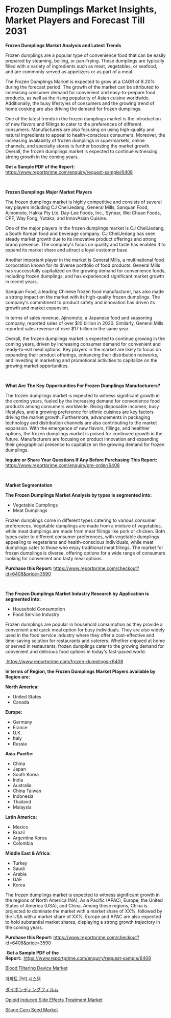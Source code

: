 <p><h1>Frozen Dumplings Market Insights, Market Players and Forecast Till 2031</h1></p><p><strong>Frozen Dumplings Market Analysis and Latest Trends</strong></p>
<p><p>Frozen dumplings are a popular type of convenience food that can be easily prepared by steaming, boiling, or pan-frying. These dumplings are typically filled with a variety of ingredients such as meat, vegetables, or seafood, and are commonly served as appetizers or as part of a meal.</p><p>The Frozen Dumplings Market is expected to grow at a CAGR of 8.20% during the forecast period. The growth of the market can be attributed to increasing consumer demand for convenient and easy-to-prepare food products, as well as the rising popularity of Asian cuisine worldwide. Additionally, the busy lifestyles of consumers and the growing trend of home cooking are also driving the demand for frozen dumplings.</p><p>One of the latest trends in the frozen dumplings market is the introduction of new flavors and fillings to cater to the preferences of different consumers. Manufacturers are also focusing on using high-quality and natural ingredients to appeal to health-conscious consumers. Moreover, the increasing availability of frozen dumplings in supermarkets, online channels, and specialty stores is further boosting the market growth. Overall, the frozen dumplings market is expected to continue witnessing strong growth in the coming years.</p></p>
<p><strong>Get a Sample PDF of the Report:&nbsp;</strong> <a href="https://www.reportprime.com/enquiry/request-sample/6408">https://www.reportprime.com/enquiry/request-sample/6408</a></p>
<p>&nbsp;</p>
<p><strong>Frozen Dumplings Major Market Players</strong></p>
<p><p>The frozen dumplings market is highly competitive and consists of several key players including CJ CheilJedang, General Mills, Sanquan Food, Ajinomoto, Hakka Pty Ltd, Day-Lee Foods, Inc., Synear, Wei Chuan Foods, CPF, Way Fong, Yutaka, and InnovAsian Cuisine.</p><p>One of the major players in the frozen dumplings market is CJ CheilJedang, a South Korean food and beverage company. CJ CheilJedang has seen steady market growth due to its innovative product offerings and strong brand presence. The company's focus on quality and taste has enabled it to expand its market share and attract a loyal customer base.</p><p>Another important player in the market is General Mills, a multinational food corporation known for its diverse portfolio of food products. General Mills has successfully capitalized on the growing demand for convenience foods, including frozen dumplings, and has experienced significant market growth in recent years.</p><p>Sanquan Food, a leading Chinese frozen food manufacturer, has also made a strong impact on the market with its high-quality frozen dumplings. The company's commitment to product safety and innovation has driven its growth and market expansion.</p><p>In terms of sales revenue, Ajinomoto, a Japanese food and seasoning company, reported sales of over $10 billion in 2020. Similarly, General Mills reported sales revenue of over $17 billion in the same year.</p><p>Overall, the frozen dumplings market is expected to continue growing in the coming years, driven by increasing consumer demand for convenient and ready-to-eat meal options. Key players in the market are likely to focus on expanding their product offerings, enhancing their distribution networks, and investing in marketing and promotional activities to capitalize on the growing market opportunities.</p></p>
<p>&nbsp;</p>
<p><strong>What Are The Key Opportunities For Frozen Dumplings Manufacturers?</strong></p>
<p><p>The frozen dumplings market is expected to witness significant growth in the coming years, fueled by the increasing demand for convenience food products among consumers worldwide. Rising disposable incomes, busy lifestyles, and a growing preference for ethnic cuisines are key factors driving the market growth. Furthermore, advancements in packaging technology and distribution channels are also contributing to the market expansion. With the emergence of new flavors, fillings, and healthier options, the frozen dumplings market is poised for continued growth in the future. Manufacturers are focusing on product innovation and expanding their geographical presence to capitalize on the growing demand for frozen dumplings.</p></p>
<p><strong>Inquire or Share Your Questions If Any Before Purchasing This Report:</strong> <a href="https://www.reportprime.com/enquiry/pre-order/6408">https://www.reportprime.com/enquiry/pre-order/6408</a></p>
<p>&nbsp;</p>
<p><strong>Market Segmentation</strong></p>
<p><strong>The Frozen Dumplings Market Analysis by types is segmented into:</strong></p>
<p><ul><li>Vegetable Dumplings</li><li>Meat Dumplings</li></ul></p>
<p><p>Frozen dumplings come in different types catering to various consumer preferences. Vegetable dumplings are made from a mixture of vegetables, while meat dumplings are made from meat fillings like pork or chicken. Both types cater to different consumer preferences, with vegetable dumplings appealing to vegetarians and health-conscious individuals, while meat dumplings cater to those who enjoy traditional meat fillings. The market for frozen dumplings is diverse, offering options for a wide range of consumers looking for convenient and tasty meal options.</p></p>
<p><strong>Purchase this Report:&nbsp;</strong><a href="https://www.reportprime.com/checkout?id=6408&price=3590">https://www.reportprime.com/checkout?id=6408&price=3590</a></p>
<p>&nbsp;</p>
<p><strong>The Frozen Dumplings Market Industry Research by Application is segmented into:</strong></p>
<p><ul><li>Household Consumption</li><li>Food Service Industry</li></ul></p>
<p><p>Frozen dumplings are popular in household consumption as they provide a convenient and quick meal option for busy individuals. They are also widely used in the food service industry where they offer a cost-effective and time-saving solution for restaurants and caterers. Whether enjoyed at home or served in restaurants, frozen dumplings cater to the growing demand for convenient and delicious food options in today's fast-paced world.</p></p>
<p><a href="https://www.reportprime.com/frozen-dumplings-r6408">&nbsp;https://www.reportprime.com/frozen-dumplings-r6408</a></p>
<p><strong>In terms of Region, the Frozen Dumplings Market Players available by Region are:</strong></p>
<p>
    <p> <strong> North America: </strong>
        <ul>
            <li>United States</li>
            <li>Canada</li>
        </ul>
        </p> 
    <p> <strong> Europe: </strong>
        <ul>
            <li>Germany</li>
            <li>France</li>
            <li>U.K.</li>
            <li>Italy</li>
            <li>Russia</li>
        </ul>
        </p> 
    <p> <strong> Asia-Pacific: </strong>
        <ul>
            <li>China</li>
            <li>Japan</li>
            <li>South Korea</li>
            <li>India</li>
            <li>Australia</li>
            <li>China Taiwan</li>
            <li>Indonesia</li>
            <li>Thailand</li>
            <li>Malaysia</li>
        </ul>
        </p> 
    <p> <strong> Latin America: </strong>
        <ul>
            <li>Mexico</li>
            <li>Brazil</li>
            <li>Argentina Korea</li>
            <li>Colombia</li>
        </ul>
        </p> 
    <p> <strong> Middle East & Africa: </strong>
        <ul>
            <li>Turkey</li>
            <li>Saudi</li>
            <li>Arabia</li>
            <li>UAE</li>
            <li>Korea</li>
        </ul>
    </p>
    </p>
<p><p>The frozen dumplings market is expected to witness significant growth in the regions of North America (NA), Asia Pacific (APAC), Europe, the United States of America (USA), and China. Among these regions, China is projected to dominate the market with a market share of XX%, followed by the USA with a market share of XX%. Europe and APAC are also expected to hold substantial market shares, displaying a strong growth trajectory in the coming years.</p></p>
<p><strong>Purchase this Report: </strong><a href="https://www.reportprime.com/checkout?id=6408&price=3590">https://www.reportprime.com/checkout?id=6408&price=3590</a></p>
<p>&nbsp;<strong>Get a Sample PDF of the Report:&nbsp;&nbsp;</strong><a href="https://www.reportprime.com/enquiry/request-sample/6408">https://www.reportprime.com/enquiry/request-sample/6408</a></p>
<p><strong></strong></p>
<p><p><a href="https://issuu.com/reportprime-2/docs/blood-filtering-device-market-size-2030.pptx">Blood Filtering Device Market</a></p><p><a href="https://medium.com/@londonacobson5656/%EC%95%84%ED%8C%8C%ED%8A%B8-%EA%B4%80%EB%A6%AC-%EC%8B%9C%EC%8A%A4%ED%85%9C-%EC%8B%9C%EC%9E%A5-%EA%B7%9C%EB%AA%A8-%EB%B0%8F-%EC%A0%90%EC%9C%A0%EC%9C%A8-%EB%B6%84%EC%84%9D-%EC%84%B1%EC%9E%A5-%EC%B6%94%EC%84%B8-%EB%B0%8F-%EC%98%88%EC%B8%A1-2024%EB%85%84-2031%EB%85%84-26260cd1593b">아파트 관리 시스템</a></p><p><a href="https://medium.com/@akio198300/%E3%83%80%E3%82%A4-%E3%83%9C%E3%83%B3%E3%83%87%E3%82%A3%E3%83%B3%E3%82%B0-%E3%83%95%E3%82%A3%E3%83%AB%E3%83%A0%E5%B8%82%E5%A0%B4%E3%81%AE%E6%96%B0%E8%88%88%E3%83%88%E3%83%AC%E3%83%B3%E3%83%89%E3%81%A8%E5%B0%86%E6%9D%A5%E3%81%AE%E5%B1%95%E6%9C%9B-2024%E5%B9%B4%E3%81%8B%E3%82%892031%E5%B9%B4%E3%81%BE%E3%81%A7%E3%81%AE%E6%9C%9F%E9%96%93-2d128cf89eec">ダイボンディングフィルム</a></p><p><a href="https://medium.com/@daveblock12/global-opioid-induced-side-effects-treatment-market-size-is-expected-to-reach-at-a-cagr-of-5-4-f5c9a1479535">Opioid Induced Side Effects Treatment Market</a></p><p><a href="https://github.com/pennyaldbrittonh658/Market-Research-Report-List-1/blob/main/silage-corn-seed-market.md">Silage Corn Seed Market</a></p></p>